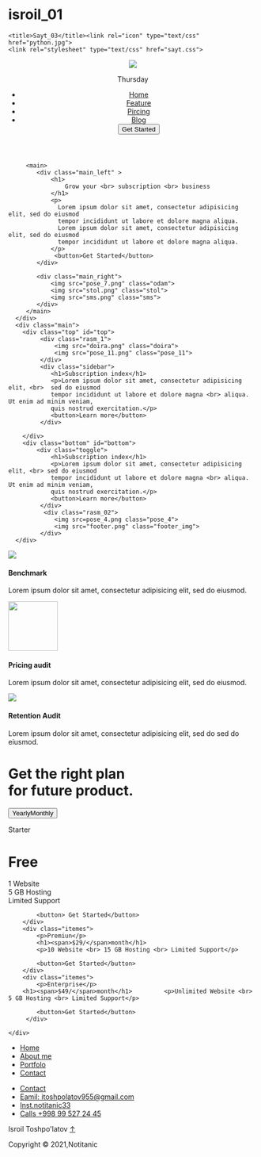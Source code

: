 # isroil_01
<!DOCTYPE html>
	<title>Sayt_03</title><link rel="icon" type="text/css" href="python.jpg">
	<link rel="stylesheet" type="text/css" href="sayt.css">
<html>
<head>

</head>
<body>
<header>
	  		<div class="logo">
	  		  <img src="Shape.png">
	  		  <p>Thursday</p>
	  		</div>
	  		<nav> 
              <ul>
              	<li><a href="#head">Home</a></li>
              	<li><a href="#top">Feature</a></li>
              	<li><a href="#bottom">Pircing</a></li>
              	<li><a href="#footer">Blog</a></li>
              	<button>Get Started</button>
              </ul>
	  		</nav>
</header>
<div class="container">
	  <div class="head" id="head">
	  
	  	 <main>
	  	 	<div class="main_left" >
	  	 		<h1>
	  	 			Grow your <br> subscription <br> business
	  	 		</h1>
	  	 		<p>
	  	 		  Lorem ipsum dolor sit amet, consectetur adipisicing elit, sed do eiusmod
	  	 		  tempor incididunt ut labore et dolore magna aliqua.
	  	 		  Lorem ipsum dolor sit amet, consectetur adipisicing elit, sed do eiusmod
	  	 		  tempor incididunt ut labore et dolore magna aliqua. 
	  	 		</p>
	  	 		 <button>Get Started</button>
	  	 	</div>

	  	 	<div class="main_right">
	  	 		<img src="pose_7.png" class="odam">
	  	 		<img src="stol.png" class="stol">
	  	 		<img src="sms.png" class="sms">
	  	 	</div>
	  	 </main>
	  </div>
	  <div class="main">
	  	<div class="top" id="top">
	  		 <div class="rasm_1">
	  		     <img src="doira.png" class="doira">
	  		     <img src="pose_11.png" class="pose_11">
	  		 </div>
	  		 <div class="sidebar">
	  		 	<h1>Subscription index</h1>
	  		 	<p>Lorem ipsum dolor sit amet, consectetur adipisicing elit, <br>  sed do eiusmod
	  		 	tempor incididunt ut labore et dolore magna <br> aliqua. Ut enim ad minim veniam, 
	  		 	quis nostrud exercitation.</p>
	  		 	<button>Learn more</button>
	  		 </div>

	  	</div>
	  	<div class="bottom" id="bottom">
	  		<div class="toggle">
	  		 	<h1>Subscription index</h1>
	  		 	<p>Lorem ipsum dolor sit amet, consectetur adipisicing elit, <br> sed do eiusmod
	  		 	tempor incididunt ut labore et dolore magna <br> aliqua. Ut enim ad minim veniam,
	  		 	quis nostrud exercitation.</p>
	  		 	<button>Learn more</button>
	  		 </div>
	  		  <div class="rasm_02">
	  		     <img src=pose_4.png class="pose_4">
	  		     <img src="footer.png" class="footer_img">
	  		 </div>
	  </div>
</div>
<div class="item">
	<div class="items">
	    <img src="Card.png">
	    <h4>Benchmark</h4>
	    <p>   
	    	Lorem ipsum dolor sit amet, consectetur adipisicing elit, sed do eiusmod.
	     <p>
	</div>
		<div class="items">
	    <img src="sms.png" style="width: 100px">
	    <h4>Pricing audit</h4>
	    <p>   
	    	Lorem ipsum dolor sit amet, consectetur adipisicing elit, sed do eiusmod.
	     <p>
	</div>
		<div class="items">
	    <img src="Camera.png">
	    <h4>Retention Audit</h4>
	    <p>   
	    	Lorem ipsum dolor sit amet, consectetur adipisicing  elit, sed do sed  do eiusmod.
	     <p>

</div>
</div>
<div class="footer" id="footer">
	<div class="header"> 
     <h1>
     	Get the right plan <br> for future product.
     </h1>
     <div class="">
     	<button><span class="span_01">Yearly</span><span class="span_02">Monthly</span></button>
     </div>
	</div>
	<div class="main_02">
		<div class="itemes">
			<p>Starter</p>
			<h1>Free</h1>
			<p>1 Website <br> 5 GB Hosting <br> Limited Support</p>

			<button> Get Started</button>
		</div>
		<div class="itemes">
			<p>Premiun</p>
			<h1><span>$29/</span>month</h1>
			<p>10 Website <br> 15 GB Hosting <br> Limited Support</p>

			<button>Get Started</button>
		</div>
        <div class="itemes">
			<p>Enterprise</p>
		<h1><span>$49/</span>month</h1>			<p>Unlimited Website <br> 5 GB Hosting <br> Limited Support</p>

			<button>Get Started</button>
		 </div>
  
	</div>

</div>
	<div class="footer_02">
	 <div class="adres">
             <ul>
               <li><a href="#head">Home</a></li>
               <li><a href="#top">About me</a></li>
               <li><a href="#bottom">Portfolo</a></li>
               <li><a href="#footer">Contact</a></li>
             </ul>
           </div>
             <div class="mening">
             <ul>
               <li><a href="#">Contact</a></li>
               <li><a href="gmail.com">Eamil: itoshpolatov955@gmail.com</a></li>
               <li><a href="#">Inst.notitanic33</a></li>
               <li><a href="#">Calls +998 99 527 24 45</a></li>
             </ul>
              <div class="email">
             <p class="footer_p">
               Isroil Toshpo'latov  <a href="#header" class="home" >↑</a>
             </p>
              <p> Copyright &copy 2021,Notitanic</p>
           </div>
           </div>
       </div>
 

</div>
<script > 
  

</script>
</body>
</html>
